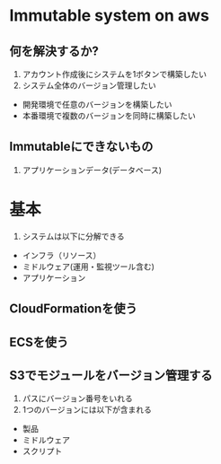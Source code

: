 # Immutable system on aws

## 何を解決するか?

1. アカウント作成後にシステムを1ボタンで構築したい
2. システム全体のバージョン管理したい
 + 開発環境で任意のバージョンを構築したい
 + 本番環境で複数のバージョンを同時に構築したい

## Immutableにできないもの

1. アプリケーションデータ(データベース)

# 基本

1. システムは以下に分解できる
 - インフラ（リソース）
 - ミドルウェア(運用・監視ツール含む)
 - アプリケーション

## CloudFormationを使う

## ECSを使う

## S3でモジュールをバージョン管理する

1. パスにバージョン番号をいれる
2. 1つのバージョンには以下が含まれる
 - 製品
 - ミドルウェア
 - スクリプト
